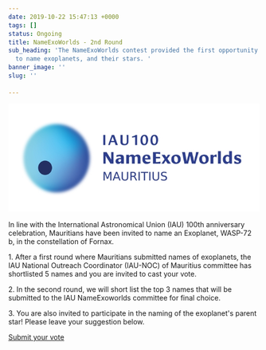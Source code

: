 ```yaml
---
date: 2019-10-22 15:47:13 +0000
tags: []
status: Ongoing
title: NameExoWorlds - 2nd Round
sub_heading: 'The NameExoWorlds contest provided the first opportunity for the public
  to name exoplanets, and their stars. '
banner_image: ''
slug: ''

---
```

![](/uploads/2019/06/12/nameexomur.jpg)

In line with the International Astronomical Union (IAU) 100th anniversary celebration, Mauritians have been invited to name an Exoplanet, WASP-72 b, in the constellation of Fornax.

1\. After a first round where Mauritians submitted names of exoplanets,  the IAU National Outreach Coordinator (IAU-NOC) of Mauritius committee has shortlisted 5 names and you are invited to cast your vote.

2\. In the second round, we will short list the top 3 names that will be submitted to the IAU NameExoworlds committee for final choice. 

3\. You are also invited to participate in the naming of the exoplanet's parent star! Please leave your suggestion below.

<a href="https://docs.google.com/forms/d/e/1FAIpQLSfDa1tPoAaYSkPx5FpQmCXiIP2HjaUvuFYcGhWbiCDDgGWurQ/viewform?usp=sf_link" target="_blank" class="pure-button button-success button-xlarge" title="Submit your proposal"> Submit your vote <i class="fa fa-chevron-right"></i>